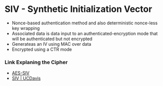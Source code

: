 # SIV - Synthetic Initialization Vector
- Nonce-based authentication method and also deterministic nonce-less key wrapping
- Associated data is data input to an authenticated-encryption mode that will be authenticated but not encrypted
- Generateas an IV using MAC over data
- Encrypted using a CTR mode

### Link Explaning the Cipher
- [AES-SIV](https://datatracker.ietf.org/doc/html/rfc5297)
- [SIV | UCDavis](https://web.cs.ucdavis.edu/~rogaway/papers/siv.pdf)